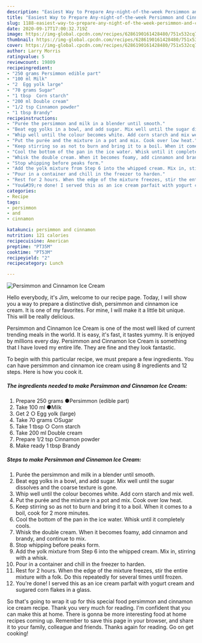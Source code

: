 ```yaml
---
description: "Easiest Way to Prepare Any-night-of-the-week Persimmon and Cinnamon Ice Cream"
title: "Easiest Way to Prepare Any-night-of-the-week Persimmon and Cinnamon Ice Cream"
slug: 1188-easiest-way-to-prepare-any-night-of-the-week-persimmon-and-cinnamon-ice-cream
date: 2020-09-17T17:00:32.719Z
image: https://img-global.cpcdn.com/recipes/6286190161428480/751x532cq70/persimmon-and-cinnamon-ice-cream-recipe-main-photo.jpg
thumbnail: https://img-global.cpcdn.com/recipes/6286190161428480/751x532cq70/persimmon-and-cinnamon-ice-cream-recipe-main-photo.jpg
cover: https://img-global.cpcdn.com/recipes/6286190161428480/751x532cq70/persimmon-and-cinnamon-ice-cream-recipe-main-photo.jpg
author: Larry Morris
ratingvalue: 5
reviewcount: 19809
recipeingredient:
- "250 grams Persimmon edible part"
- "100 ml Milk"
- "2  Egg yolk large"
- "70 grams Sugar"
- "1 tbsp  Corn starch"
- "200 ml Double cream"
- "1/2 tsp Cinnamon powder"
- "1 tbsp Brandy"
recipeinstructions:
- "Purée the persimmon and milk in a blender until smooth."
- "Beat egg yolks in a bowl, and add sugar. Mix well until the sugar dissolves and the coarse texture is gone."
- "Whip well until the colour becomes white. Add corn starch and mix well."
- "Put the purée and the mixture in a pot and mix. Cook over low heat."
- "Keep stirring so as not to burn and bring it to a boil. When it comes to a boil, cook for 2 more minutes."
- "Cool the bottom of the pan in the ice water. Whisk until it completely cools."
- "Whisk the double cream. When it becomes foamy, add cinnamon and brandy, and continue to mix."
- "Stop whipping before peaks form."
- "Add the yolk mixture from Step 6 into the whipped cream. Mix in, stirring with a whisk."
- "Pour in a container and chill in the freezer to harden."
- "Rest for 2 hours. When the edge of the mixture freezes, stir the entire mixture with a folk. Do this repeatedly for several times until frozen."
- "You&#39;re done! I served this as an ice cream parfait with yogurt cream and sugared corn flakes in a glass."
categories:
- Recipe
tags:
- persimmon
- and
- cinnamon

katakunci: persimmon and cinnamon 
nutrition: 121 calories
recipecuisine: American
preptime: "PT35M"
cooktime: "PT53M"
recipeyield: "2"
recipecategory: Lunch

---
```



![Persimmon and Cinnamon Ice Cream](https://img-global.cpcdn.com/recipes/6286190161428480/751x532cq70/persimmon-and-cinnamon-ice-cream-recipe-main-photo.jpg)

Hello everybody, it's Jim, welcome to our recipe page. Today, I will show you a way to prepare a distinctive dish, persimmon and cinnamon ice cream. It is one of my favorites. For mine, I will make it a little bit unique. This will be really delicious.



Persimmon and Cinnamon Ice Cream is one of the most well liked of current trending meals in the world. It is easy, it's fast, it tastes yummy. It is enjoyed by millions every day. Persimmon and Cinnamon Ice Cream is something that I have loved my entire life. They are fine and they look fantastic.


To begin with this particular recipe, we must prepare a few ingredients. You can have persimmon and cinnamon ice cream using 8 ingredients and 12 steps. Here is how you cook it.

<!--inarticleads1-->

##### The ingredients needed to make Persimmon and Cinnamon Ice Cream:

1. Prepare 250 grams ●Persimmon (edible part)
1. Take 100 ml ●Milk
1. Get 2 ○ Egg yolk (large)
1. Take 70 grams ○Sugar
1. Take 1 tbsp ○ Corn starch
1. Take 200 ml Double cream
1. Prepare 1/2 tsp Cinnamon powder
1. Make ready 1 tbsp Brandy




<!--inarticleads2-->

##### Steps to make Persimmon and Cinnamon Ice Cream:

1. Purée the persimmon and milk in a blender until smooth.
1. Beat egg yolks in a bowl, and add sugar. Mix well until the sugar dissolves and the coarse texture is gone.
1. Whip well until the colour becomes white. Add corn starch and mix well.
1. Put the purée and the mixture in a pot and mix. Cook over low heat.
1. Keep stirring so as not to burn and bring it to a boil. When it comes to a boil, cook for 2 more minutes.
1. Cool the bottom of the pan in the ice water. Whisk until it completely cools.
1. Whisk the double cream. When it becomes foamy, add cinnamon and brandy, and continue to mix.
1. Stop whipping before peaks form.
1. Add the yolk mixture from Step 6 into the whipped cream. Mix in, stirring with a whisk.
1. Pour in a container and chill in the freezer to harden.
1. Rest for 2 hours. When the edge of the mixture freezes, stir the entire mixture with a folk. Do this repeatedly for several times until frozen.
1. You&#39;re done! I served this as an ice cream parfait with yogurt cream and sugared corn flakes in a glass.




So that's going to wrap it up for this special food persimmon and cinnamon ice cream recipe. Thank you very much for reading. I'm confident that you can make this at home. There is gonna be more interesting food at home recipes coming up. Remember to save this page in your browser, and share it to your family, colleague and friends. Thanks again for reading. Go on get cooking!
